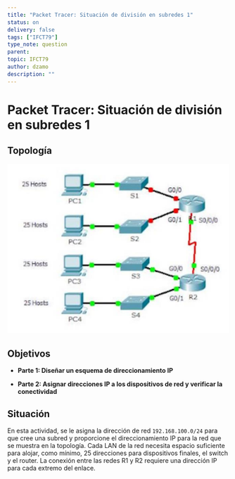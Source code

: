 ```yaml
---
title: "Packet Tracer: Situación de división en subredes 1"
status: on
delivery: false
tags: ["IFCT79"]
type_note: question
parent:
topic: IFCT79
author: dzamo
description: ""
---
```


# Packet Tracer: Situación de división en subredes 1

## Topología

![Packet Tracer - situación de división en subredes 1][objetivo-ejercicio]

[objetivo-ejercicio]: images/objetivo.ejercicio.png

## Objetivos

- **Parte 1: Diseñar un esquema de direccionamiento IP**
 
- **Parte 2: Asignar direcciones IP a los dispositivos de red y verificar la conectividad** 
 
## Situación 
 
En esta actividad, se le asigna la dirección de red `192.168.100.0/24` para que cree una subred y proporcione el direccionamiento IP para la red que se muestra en la topología. Cada LAN de la red necesita espacio suficiente para alojar, como mínimo, 25 direcciones para dispositivos 
finales, el switch y el router. La conexión entre las redes R1 y R2 requiere una dirección IP para cada extremo del enlace. 

